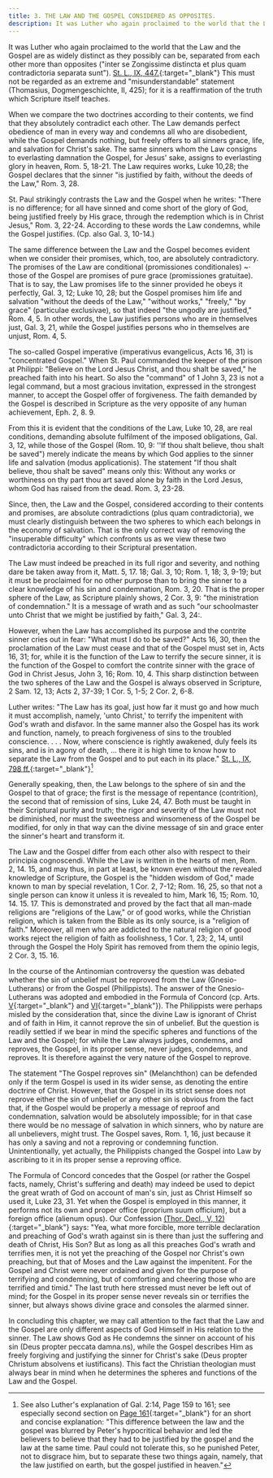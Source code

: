 ```yaml
---
title: 3. THE LAW AND THE GOSPEL CONSIDERED AS OPPOSITES.
description: It was Luther who again proclaimed to the world that the Law and the Gospel are as widely distinct as they possibly can be, separated from each other more than opposites.
---
```


It was Luther who again proclaimed to the world that the Law and the Gospel are as widely distinct as they possibly can be, separated from each other more than opposites ("inter se Zongissime distincta et plus quam contradictoria separata sunt"). [St. L., IX, 447.](https://archive.org/details/st-l-09-deep-l-en/page/n237/mode/2up){:target="_blank"} This must not be regarded as an extreme and "misunderstandable" statement (Thomasius, Dogmengeschichte, II, 425); for it is a reaffirmation of the truth which Scripture itself teaches.

When we compare the two doctrines according to their contents, we find that they absolutely contradict each other. The Law demands perfect obedience of man in every way and condemns all who are disobedient, while the Gospel demands nothing, but freely offers to all sinners grace, life, and salvation for Christ's sake. The same sinners whom the Law consigns to everlasting damnation the Gospel, for Jesus' sake, assigns to everlasting glory in heaven, Rom. 5, 18-21. The Law requires works, Luke 10,28; the Gospel declares that the sinner "is justified by faith, without the deeds of the Law," Rom. 3, 28.

St. Paul strikingly contrasts the Law and the Gospel when he writes: "There is no difference; for all have sinned and come short of the glory of God, being justified freely by His grace, through the redemption which is in Christ Jesus," Rom. 3, 22-24. According to these words the Law condemns, while the Gospel justifies. (Cp. also Gal. 3, 10-14.)

The same difference between the Law and the Gospel becomes evident when we consider their promises, which, too, are absolutely contradictory. The promises of the Law are conditional (promissiones conditionales) ~· those of the Gospel are promises of pure grace (promissiones gratuitae). That is to say, the Law promises life to the sinner provided he obeys it perfectly, Gal. 3, 12; Luke 10, 28; but the Gospel promises him life and salvation "without the deeds of the Law," "without works," "freely," "by grace" (particulae exclusivae), so that indeed "the ungodly are justified," Rom. 4, 5. In other words, the Law justifies persons who are in themselves just, Gal. 3, 21, while the Gospel justifies persons who in themselves are unjust, Rom. 4, 5.

The so-called Gospel imperative (imperativus evangelicus, Acts 16, 31) is "concentrated Gospel." When St. Paul commanded the keeper of the prison at Philippi: "Believe on the Lord Jesus Christ, and thou shalt be saved," he preached faith into his heart. So also the "command" of 1 John 3, 23 is not a legal command, but a most gracious invitation, expressed in the strongest manner, to accept the Gospel offer of forgiveness. The faith demanded by the Gospel is described in Scripture as the very opposite of any human achievement, Eph. 2, 8. 9.

From this it is evident that the conditions of the Law, Luke 10, 28, are real conditions, demanding absolute fulfilment of the imposed obligations, Gal. 3, 12, while those of the Gospel (Rom. 10, 9: ''If thou shalt believe, thou shalt be saved") merely indicate the means by which God applies to the sinner life and salvation (modus applicationis). The statement "If thou shalt believe, thou shalt be saved" means only this: Without any works or worthiness on thy part thou art saved alone by faith in the Lord Jesus, whom God has raised from the dead. Rom. 3, 23-28.

Since, then, the Law and the Gospel, considered according to their contents and promises, are absolute contradictions (plus quam contradictoria), we must clearly distinguish between the two spheres to which each belongs in the economy of salvation. That is the only correct way of removing the "insuperable difficulty" which confronts us as we view these two contradictoria according to their Scriptural presentation.

The Law must indeed be preached in its full rigor and severity, and nothing dare be taken away from it, Matt. 5, 17. 18; Gal. 3, 10; Rom. 1, 18; 3, 9-19; but it must be proclaimed for no other purpose than to bring the sinner to a clear knowledge of his sin and condemnation, Rom. 3, 20. That is the proper sphere of the Law, as Scripture plainly shows, 2 Cor. 3, 9: "the ministration of condemnation." It is a message of wrath and as such "our schoolmaster unto Christ that we might be justified by faith," Gal. 3, 24:.

However, when the Law has accomplished its purpose and the contrite sinner cries out in fear: "What must I do to be saved?" Acts 16, 30, then the proclamation of the Law must cease and that of the Gospel must set in, Acts 16, 31; for, while it is the function of the Law to terrify the secure sinner, it is the function of the Gospel to comfort the contrite sinner with the grace of God in Christ Jesus, John 3, 16; Rom. 10, 4. This sharp distinction between the two spheres of the Law and the Gospel is always observed in Scripture, 2 Sam. 12, 13; Acts 2, 37-39; 1 Cor. 5, 1-5; 2 Cor. 2, 6-8.

Luther writes: "The Law has its goal, just how far it must go and how much it must accomplish, namely, 'unto Christ,' to terrify the impenitent with God's wrath and disfavor. In the same manner also the Gospel has its work and function, namely, to preach forgiveness of sins to the troubled conscience. . . . Now, where conscience is rightly awakened, duly feels its sins, and is in agony of death, ... there it is high time to know how to separate the Law from the Gospel and to put each in its place." [St. L., IX, 798 ff.](https://archive.org/details/st-l-09-deep-l-en/page/n413/mode/2up){:target="_blank"}[^1]

Generally speaking, then, the Law belongs to the sphere of sin and the Gospel to that of grace; the first is the message of repentance (contrition), the second that of remission of sins, Luke 24, 47. Both must be taught in their Scriptural purity and truth; the rigor and severity of the Law must not be diminished, nor must the sweetness and winsomeness of the Gospel be modified, for only in that way can the divine message of sin and grace enter the sinner's heart and transform it.

The Law and the Gospel differ from each other also with respect to their principia cognoscendi. While the Law is written in the hearts of men, Rom. 2, 14. 15, and may thus, in part at least, be known even without the revealed knowledge of Scripture, the Gospel is the "hidden wisdom of God," made known to man by special revelation, 1 Cor. 2, 7-12; Rom. 16, 25, so that not a single person can know it unless it is revealed to him, Mark 16, 15; Rom. 10, 14. 15. 17. This is demonstrated and proved by the fact that all man-made religions are "religions of the Law," or of good works, while the Christian religion, which is taken from the Bible as its only source, is a "religion of faith." Moreover, all men who are addicted to the natural religion of good works reject the religion of faith as foolishness, 1 Cor. 1, 23; 2, 14, until through the Gospel the Holy Spirit has removed from them the opinio legis, 2 Cor. 3, 15. 16.

In the course of the Antinomian controversy the question was debated whether the sin of unbelief must be reproved from the Law (Gnesio-Lutherans) or from the Gospel (Philippists). The answer of the Gnesio-Lutherans was adopted and embodied in the Formula of Concord (cp. Arts. [V](https://thebookofconcord.org/formula-of-concord-solid-declaration/article-v/){:target="_blank"} and [VI](https://thebookofconcord.org/formula-of-concord-solid-declaration/article-vi/){:target="_blank"}). The Philippists were perhaps misled by the consideration that, since the divine Law is ignorant of Christ and of faith in Him, it cannot reprove the sin of unbelief. But the question is readily settled if we bear in mind the specific spheres and functions of the Law and the Gospel; for while the Law always judges, condemns, and reproves, the Gospel, in its proper sense, never judges, condemns, and reproves. It is therefore against the very nature of the Gospel to reprove.

The statement "The Gospel reproves sin" (Melanchthon) can be defended only if the term Gospel is used in its wider sense, as denoting the entire doctrine of Christ. However, that the Gospel in its strict sense does not reprove either the sin of unbelief or any other sin is obvious from the fact that, if the Gospel would be properly a message of reproof and condemnation, salvation would be absolutely impossible; for in that case there would be no message of salvation in which sinners, who by nature are all unbelievers, might trust. The Gospel saves, Rom. 1, 16, just because it has only a saving and not a reproving or condemning function. Unintentionally, yet actually, the Philippists changed the Gospel into Law by ascribing to it in its proper sense a reproving office.

The Formula of Concord concedes that the Gospel (or rather the Gospel facts, namely, Christ's suffering and death) may indeed be used to depict the great wrath of God on account of man's sin, just as Christ Himself so used it, Luke 23, 31. Yet when the Gospel is employed in this manner, it performs not its own and proper office (proprium suum officium), but a foreign office (alienum opus). Our Confession [(Thor. Decl., V, 12)](https://boc.confident.faith/sd-v-0012){:target="_blank"} says: "Yea, what more forcible, more terrible declaration and preaching of God's wrath against sin is there than just the suffering and death of Christ, His Son? But as long as all this preaches God's wrath and terrifies men, it is not yet the preaching of the Gospel nor Christ's own preaching, but that of Moses and the Law against the impenitent. For the Gospel and Christ were never ordained and given for the purpose of terrifying and condemning, but of comforting and cheering those who are terrified and timid." The last truth here stressed must never be left out of mind; for the Gospel in its proper sense never reveals sin or terrifies the sinner, but always shows divine grace and consoles the alarmed sinner.

In concluding this chapter, we may call attention to the fact that the Law and the Gospel are only different aspects of God Himself in His relation to the sinner. The Law shows God as He condemns the sinner on account of his sin (Deus propter peccata damna.ns), while the Gospel describes Him as freely forgiving and justifying the sinner for Christ's sake (Deus propter Christum absolvens et iustificans). This fact the Christian theologian must always bear in mind when he determines the spheres and functions of the Law and the Gospel.

[^1]: See also Luther's explanation of Gal. 2:14, Page 159 to 161; see especially second section on [Page 161](https://archive.org/details/st-l-09-deep-l-en/page/n93/mode/2up){:target="_blank"} for an short and concise explanation: "This difference between the law and the gospel was blurred by Peter's hypocritical behavior and led the believers to believe that they had to be justified by the gospel and the law at the same time. Paul could not tolerate this, so he punished Peter, not to disgrace him, but to separate these two things again, namely, that the law justified on earth, but the gospel justified in heaven."